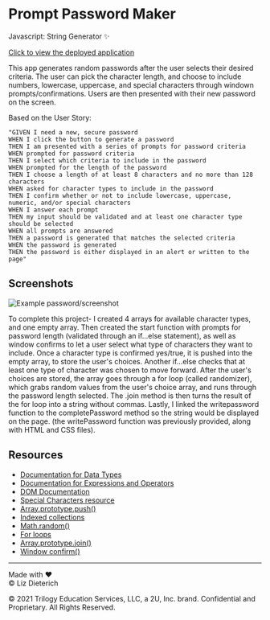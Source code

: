 # Prompt Password Maker

Javascript: String Generator ✨

[Click to view the deployed application](https://dieterichelizabeth.github.io/prompt-password-maker/)

This app generates random passwords after the user selects their desired criteria.
The user can pick the character length, and choose to include numbers, lowercase, uppercase, and special characters through windown prompts/confirmations.
Users are then presented with their new password on the screen.

Based on the User Story:

```
"GIVEN I need a new, secure password
WHEN I click the button to generate a password
THEN I am presented with a series of prompts for password criteria
WHEN prompted for password criteria
THEN I select which criteria to include in the password
WHEN prompted for the length of the password
THEN I choose a length of at least 8 characters and no more than 128 characters
WHEN asked for character types to include in the password
THEN I confirm whether or not to include lowercase, uppercase, numeric, and/or special characters
WHEN I answer each prompt
THEN my input should be validated and at least one character type should be selected
WHEN all prompts are answered
THEN a password is generated that matches the selected criteria
WHEN the password is generated
THEN the password is either displayed in an alert or written to the page"
```

## Screenshots

![Example password/screenshot](https://user-images.githubusercontent.com/95142863/149854056-c8a224ea-952c-4087-bf2b-14605587c957.png)

To complete this project- I created 4 arrays for available character types, and one empty array. Then created the start function with prompts for password length (validated through an if...else statement), as well as window confirms to let a user select what type of characters they want to include. Once a character type is confirmed yes/true, it is pushed into the empty array, to store the user's choices. Another if...else checks that at least one type of character was chosen to move forward. After the user's choices are stored, the array goes through a for loop (called randomizer), which grabs random values from the user's choice array, and runs through the password length selected. The .join method is then turns the result of the for loop into a string without commas. Lastly, I linked the writepassword function to the completePassword method so the string would be displayed on the page. (the writePassword function was previously provided, along with HTML and CSS files).

## Resources

- [Documentation for Data Types](https://developer.mozilla.org/en-US/docs/Web/JavaScript/Data_structures)
- [Documentation for Expressions and Operators](https://developer.mozilla.org/en-US/docs/Web/JavaScript/Reference/Operators)
- [DOM Documentation](https://developer.mozilla.org/en-US/docs/Web/API/Document_Object_Model)
- [Special Characters resource](https://owasp.org/www-community/password-special-characters)
- [Array.prototype.push()](https://developer.mozilla.org/en-US/docs/Web/JavaScript/Reference/Global_Objects/Array/push)
- [Indexed collections](https://developer.mozilla.org/en-US/docs/Web/JavaScript/Guide/Indexed_collections)
- [Math.random()](https://developer.mozilla.org/en-US/docs/Web/JavaScript/Reference/Global_Objects/Math/random#getting_a_random_integer_between_two_values_inclusive)
- [For loops](https://developer.mozilla.org/en-US/docs/Web/JavaScript/Reference/Statements/for)
- [Array.prototype.join()](https://developer.mozilla.org/en-US/docs/Web/JavaScript/Reference/Global_Objects/Array/join)
- [Window confirm()](https://www.w3schools.com/jsref/met_win_confirm.asp)

---

Made with ❤️  
© Liz Dieterich

© 2021 Trilogy Education Services, LLC, a 2U, Inc. brand. Confidential and Proprietary. All Rights Reserved.
